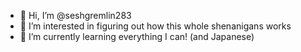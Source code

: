 - 👋 Hi, I’m @seshgremlin283
- 👀 I’m interested in figuring out how this whole shenanigans works
- 🌱 I’m currently learning everything I can! (and Japanese)

<!---
seshgremlin283/seshgremlin283 is a ✨ special ✨ repository because its `README.md` (this file) appears on your GitHub profile.
You can click the Preview link to take a look at your changes. okay!
--->
